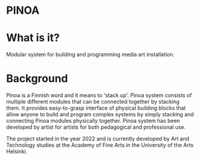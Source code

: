 # PINOA

# What is it?

Modular system for building and programming media art installation.

# Background

Pinoa is a Finnish word and it means to 'stack up'. Pinoa system consists of multiple different modules that can be connected together by stacking them.
It provides easy-to-grasp interface of physical building blocks that allow anyone to build and program complex systems by simply stacking and connecting Pinoa modules physically together. Pinoa system has been developed by artist for artists for both pedagogical and professional use.

The project started in the year 2022 and is currently developed by Art and Technology studies at the Academy of Fine Arts in the University of the Arts Helsinki.




